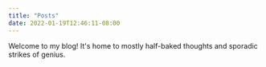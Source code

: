 ```yaml
---
title: "Posts"
date: 2022-01-19T12:46:11-08:00
---
```


Welcome to my blog! It's home to mostly half-baked thoughts and sporadic strikes of genius.
